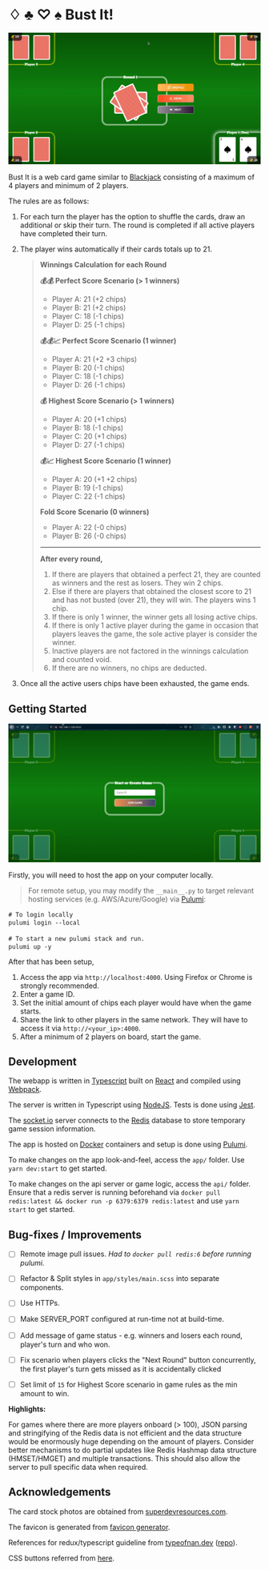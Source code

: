 # ♢ ♣ ♡ ♠ Bust It!

![Introduction](docs/introduction.gif)

Bust It is a web card game similar to [Blackjack](https://en.wikipedia.org/wiki/Blackjack) consisting of a maximum of 4 players and minimum of 2 players.

The rules are as follows:

1. For each turn the player has the option to shuffle the cards, draw an additional or skip their turn. The round is completed if all active players have completed their turn.

2. The player wins automatically if their cards totals up to 21.

    > **Winnings Calculation for each Round**
    >
    > **💰💰 Perfect Score Scenario (> 1 winners)**
    > - Player A: 21 (+2 chips)
    > - Player B: 21 (+2 chips)
    > - Player C: 18 (-1 chips)
    > - Player D: 25 (-1 chips)
    >
    >
    > **💰💰📈 Perfect Score Scenario (1 winner)**
    > - Player A: 21 (+2 +3 chips)
    > - Player B: 20 (-1 chips)
    > - Player C: 18 (-1 chips)
    > - Player D: 26 (-1 chips)
    >
    >
    > **💰 Highest Score Scenario (> 1 winners)**
    > - Player A: 20 (+1 chips)
    > - Player B: 18 (-1 chips)
    > - Player C: 20 (+1 chips)
    > - Player D: 27 (-1 chips)
    >
    > **💰📈 Highest Score Scenario (1 winner)**
    > - Player A: 20 (+1 +2 chips)
    > - Player B: 19 (-1 chips)
    > - Player C: 22 (-1 chips)
    >
    > **Fold Score Scenario (0 winners)**
    > - Player A: 22 (-0 chips)
    > - Player B: 26 (-0 chips)
    >
    > ------
    > **After every round,**
    > 
    > 1. If there are players that obtained a perfect 21, they are counted as winners and the rest as losers. They win 2 chips.
    > 2. Else if there are players that obtained the closest score to 21 and has not busted (over 21), they will win. The players wins 1 chip.
    > 3. If there is only 1 winner, the winner gets all losing active chips.
    > 4. If there is only 1 active player during the game in occasion that players leaves the game, the sole active player is consider the winner.
    > 5. Inactive players are not factored in the winnings calculation and counted void.
    > 6. If there are no winners, no chips are deducted.

3. Once all the active users chips have been exhausted, the game ends.

## Getting Started

![Getting Started](docs/start-game.gif)

Firstly, you will need to host the app on your computer locally.

> For remote setup, you may modify the `__main__.py` to target relevant hosting services (e.g. AWS/Azure/Google) via [Pulumi](https://www.pulumi.com/):

```
# To login locally
pulumi login --local

# To start a new pulumi stack and run.
pulumi up -y
```

After that has been setup,

1. Access the app via `http://localhost:4000`. Using Firefox or Chrome is strongly recommended.
2. Enter a game ID.
3. Set the initial amount of chips each player would have when the game starts.
4. Share the link to other players in the same network. They will have to access it via `http://<your_ip>:4000`.
5. After a minimum of 2 players on board, start the game.

## Development

The webapp is written in [Typescript](https://www.typescriptlang.org/) built on [React](https://reactjs.org/) and compiled using [Webpack](https://webpack.js.org/).

The server is written in Typescript using [NodeJS](https://nodejs.org/en/). Tests is done using [Jest](https://jestjs.io/).

The [socket.io](https://socket.io/) server connects to the [Redis](https://redis.io/) database to store temporary game session information.

The app is hosted on [Docker](https://www.docker.com) containers and setup is done using [Pulumi](https://www.pulumi.com/).

To make changes on the app look-and-feel, access the `app/` folder. Use `yarn dev:start` to get started.

To make changes on the api server or game logic, access the `api/` folder. Ensure that a redis server is running beforehand via `docker pull redis:latest && docker run -p 6379:6379 redis:latest` and use `yarn start` to get started.

## Bug-fixes / Improvements

- [ ] Remote image pull issues. _Had to `docker pull redis:6` before running pulumi._
- [ ] Refactor & Split styles in `app/styles/main.scss` into separate components.
- [ ] Use HTTPs.
- [ ] Make SERVER_PORT configured at run-time not at build-time.
- [ ] Add message of game status - e.g. winners and losers each round, player's turn and who won.
- [ ] Fix scenario when players clicks the "Next Round" button concurrently, the first player's turn gets missed as it is accidentally clicked
- [ ] Set limit of `15` for Highest Score scenario in game rules as the min amount to win.


**Highlights:**

For games where there are more players onboard (> 100), JSON parsing and stringifying of the Redis data is not efficient and the data structure would be enormously huge depending on the amount of players. Consider better mechanisms to do partial updates like Redis Hashmap data structure (HMSET/HMGET) and multiple transactions. This should also allow the server to pull specific data when required.

## Acknowledgements

The card stock photos are obtained from [superdevresources.com](https://superdevresources.com/free-playing-cards-set).

The favicon is generated from [favicon generator](https://favicon.io/favicon-generator).

References for redux/typescript guideline from [typeofnan.dev](https://typeofnan.dev/setup-a-typescript-react-redux-project/) ([repo](https://github.com/nas5w/ts-redux)).

CSS buttons referred from [here](https://gradientbuttons.colorion.co).
